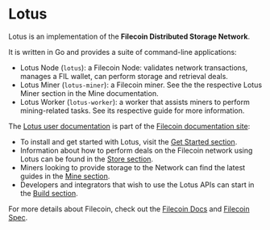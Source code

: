 # Lotus

Lotus is an implementation of the **Filecoin Distributed Storage Network**.

It is written in Go and provides a suite of command-line applications:

- Lotus Node (`lotus`): a Filecoin Node: validates network transactions, manages a FIL wallet, can perform storage and retrieval deals.
- Lotus Miner (`lotus-miner`): a Filecoin miner. See the the respective Lotus Miner section in the Mine documentation.
- Lotus Worker (`lotus-worker`): a worker that assists miners to perform mining-related tasks. See its respective guide for more information.

The [Lotus user documentation](https://docs.filecoin.io/get-started/lotus) is part of the [Filecoin documentation site](https://docs.filecoin.io):

* To install and get started with Lotus, visit the [Get Started section](https://docs.filecoin.io/get-started/lotus).
* Information about how to perform deals on the Filecoin network using Lotus can be found  in the [Store section](https://docs.filecoin.io/store/lotus).
* Miners looking to provide storage to the Network can find the latest guides in the [Mine section](https://docs.filecoin.io/mine/lotus).
* Developers and integrators that wish to use the Lotus APIs can start in the [Build section](https://docs.filecoin.io/mine/lotus).

For more details about Filecoin, check out the [Filecoin Docs](https://docs.filecoin.io) and [Filecoin Spec](https://spec.filecoin.io/).

